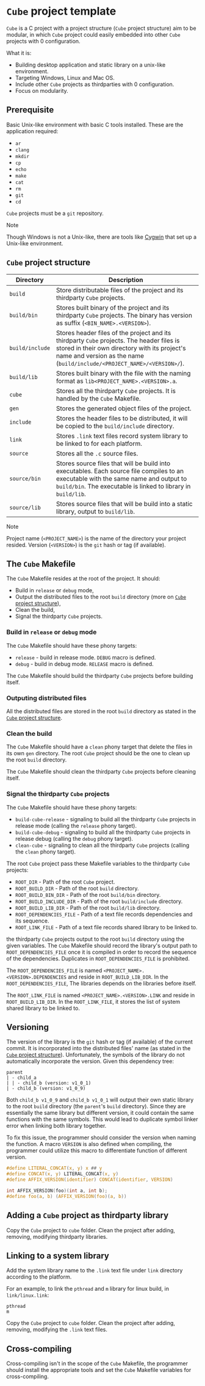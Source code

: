 # `Cube` project template

`Cube` is a C project with a project structure (`Cube` project structure) aim to be modular,
in which `Cube` project could easily embedded into other `Cube` projects with 0 configuration.

What it is:

- Building desktop application and static library on a unix-like environment.
- Targeting Windows, Linux and Mac OS.
- Include other `Cube` projects as thirdparties with 0 configuration.
- Focus on modularity.

## Prerequisite

Basic Unix-like environment with basic C tools installed.
These are the application required:

- `ar`
- `clang`
- `mkdir`
- `cp`
- `echo`
- `make`
- `cat`
- `rm`
- `git`
- `cd`

`Cube` projects must be a `git` repository.

> [!NOTE]
>
> Though Windows is not a Unix-like, there are tools like [Cygwin](https://www.cygwin.com) that
> set up a Unix-like environment.

## `Cube` project structure

| Directory       | Description                                                                                                                                                                                                           |
| --------------- | --------------------------------------------------------------------------------------------------------------------------------------------------------------------------------------------------------------------- |
| `build`         | Store distributable files of the project and its thirdparty `Cube` projects.                                                                                                                                          |
| `build/bin`     | Stores built binary of the project and its thirdparty `Cube` projects. The binary has version as suffix (`<BIN_NAME>.<VERSION>`).                                                                                     |
| `build/include` | Stores header files of the project and its thirdparty `Cube` projects. The header files is stored in their own directory with its project's name and version as the name (`build/include/<PROJECT_NAME>/<VERSION>/`). |
| `build/lib`     | Stores built binary with the file with the naming format as `lib<PROJECT_NAME>.<VERSION>.a`.                                                                                                                          |
| `cube`          | Stores all the thirdparty `Cube` projects. It is handled by the `Cube` Makefile.                                                                                                                                      |
| `gen`           | Stores the generated object files of the project.                                                                                                                                                                     |
| `include`       | Stores the header files to be distributed, it will be copied to the `build/include` directory.                                                                                                                        |
| `link`          | Stores `.link` text files record system library to be linked to for each platform.                                                                                                                                    |
| `source`        | Stores all the `.c` source files.                                                                                                                                                                                     |
| `source/bin`    | Stores source files that will be build into executables. Each source file compiles to an executable with the same name and output to `build/bin`. The executable is linked to library in `build/lib`.                 |
| `source/lib`    | Stores source files that will be build into a static library, output to `build/lib`.                                                                                                                                  |

> [!NOTE]
>
> Project name (`<PROJECT_NAME>`) is the name of the directory your project resided.
> Version (`<VERSION>`) is the `git` hash or tag (if available).

## The `Cube` Makefile

The `Cube` Makefile resides at the root of the project.
It should:

- Build in `release` or `debug` mode,
- Output the distributed files to the root `build` directory (more on [`Cube` project structure](#cube-project-structure)),
- Clean the build,
- Signal the thirdparty `Cube` projects.

### Build in `release` or `debug` mode

The `Cube` Makefile should have these phony targets:

- `release` - build in release mode. `DEBUG` macro is defined.
- `debug` - build in debug mode. `RELEASE` macro is defined.

The `Cube` Makefile should build the thirdparty `Cube` projects before building itself.

### Outputing distributed files

All the distributed files are stored in the root `build` directory as stated in the [`Cube` project structure](#cube-project-structure).

### Clean the build

The `Cube` Makefile should have a `clean` phony target that delete the files in its own `gen` directory.
The root `Cube` project should be the one to clean up the root `build` directory.

The `Cube` Makefile should clean the thirdparty `Cube` projects before cleaning itself.

### Signal the thirdparty `Cube` projects

The `Cube` Makefile should have these phony targets:

- `build-cube-release` - signaling to build all the thirdparty `Cube` projects in release mode (calling the `release` phony target).
- `build-cube-debug` - signaling to build all the thirdparty `Cube` projects in release debug (calling the `debug` phony target).
- `clean-cube` - signaling to clean all the thirdparty `Cube` projects (calling the `clean` phony target).

The root `Cube` project pass these Makefile variables to the thirdparty `Cube` projects:

- `ROOT_DIR` - Path of the root `Cube` project.
- `ROOT_BUILD_DIR` - Path of the root `build` directory.
- `ROOT_BUILD_BIN_DIR` - Path of the root `build/bin` directory.
- `ROOT_BUILD_INCLUDE_DIR` - Path of the root `build/include` directory.
- `ROOT_BUILD_LIB_DIR` - Path of the root `build/lib` directory.
- `ROOT_DEPENDENCIES_FILE` - Path of a text file records dependencies and its sequence.
- `ROOT_LINK_FILE` - Path of a text file records shared library to be linked to.

the thirdparty `Cube` projects output to the root `build` directory using the given variables.
The `Cube` Makefile should record the library's output path to `ROOT_DEPENDENCIES_FILE` once it is compiled in order to record the sequence of the dependencies.
Duplicates in `ROOT_DEPENDENCIES_FILE` is prohibited.

The `ROOT_DEPENDENCIES_FILE` is named `<PROJECT_NAME>.<VERSION>.DEPENDENCIES` and reside in `ROOT_BUILD_LIB_DIR`.
In the `ROOT_DEPENDENCIES_FILE`, The libraries depends on the libraries before itself.

The `ROOT_LINK_FILE` is named `<PROJECT_NAME>.<VERSION>.LINK` and reside in `ROOT_BUILD_LIB_DIR`.
In the `ROOT_LINK_FILE`, it stores the list of system shared library to be linked to.

## Versioning

The version of the library is the `git` hash or tag (if available) of the current commit.
It is incorporated into the distributed files' name (as stated in the [`Cube` project structure](#cube-project-structure)).
Unfortunately, the symbols of the library do not automatically incorporate the version.
Given this dependency tree:

```
parent
| - child_a
| | - child_b (version: v1_0_1)
| - child_b (version: v1_0_9)
```

Both `child_b v1_0_9` and `child_b v1_0_1` will output their own static library to the root `build` directory (the `parent`'s `build` directory).
Since they are essentially the same library but different version, it could contain the same functions with the same symbols.
This would lead to duplicate symbol linker error when linking both library together.

To fix this issue, the programmer should consider the version when naming the function.
A macro `VERSION` is also defined when compiling, the programmer could utilize this macro to differentiate function of different version.

```c
#define LITERAL_CONCAT(x, y) x ## y
#define CONCAT(x, y) LITERAL_CONCAT(x, y)
#define AFFIX_VERSION(identifier) CONCAT(identifier, VERSION)

int AFFIX_VERSION(foo)(int a, int b);
#define foo(a, b) (AFFIX_VERSION(foo)(a, b))

```

## Adding a `Cube` project as thirdparty library

Copy the `Cube` project to `cube` folder. Clean the project after adding, removing, modifying thirdparty libraries.

## Linking to a system library

Add the system library name to the `.link` text file under `link` directory according to the platform.

For an example, to link the `pthread` and `m` library for linux build, in `link/linux.link`:

```
pthread
m
```

Copy the `Cube` project to `cube` folder. Clean the project after adding, removing, modifying the `.link` text files.

## Cross-compiling

Cross-compiling isn't in the scope of the `Cube` Makefile, the programmer should install the appropriate tools and set the `Cube` Makefile variables for cross-compiling.
